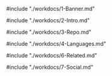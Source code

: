 #include "./workdocs/1-Banner.md"

#include "./workdocs/2-Intro.md"

#include "./workdocs/3-Repo.md"

#include "./workdocs/4-Languages.md"

#include "./workdocs/6-Related.md"

#include "./workdocs/7-Social.md"